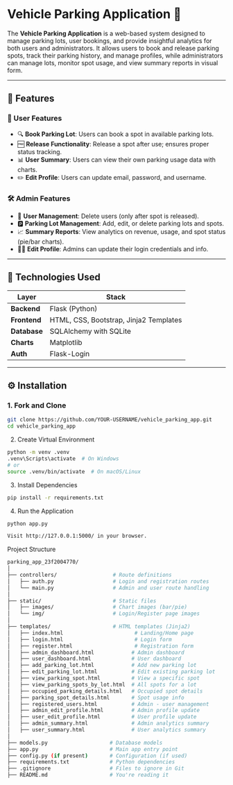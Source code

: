 # Vehicle Parking Application 🚗

The **Vehicle Parking Application** is a web-based system designed to manage parking lots, user bookings, and provide insightful analytics for both users and administrators. It allows users to book and release parking spots, track their parking history, and manage profiles, while administrators can manage lots, monitor spot usage, and view summary reports in visual form.

---

## 🚀 Features

### 👤 User Features
- 🔍 **Book Parking Lot**: Users can book a spot in available parking lots.
- 🆓 **Release Functionality**: Release a spot after use; ensures proper status tracking.
- 📊 **User Summary**: Users can view their own parking usage data with charts.
- ✏️ **Edit Profile**: Users can update email, password, and username.

### 🛠️ Admin Features
- 👥 **User Management**: Delete users (only after spot is released).
- 🅿️ **Parking Lot Management**: Add, edit, or delete parking lots and spots.
- 📈 **Summary Reports**: View analytics on revenue, usage, and spot status (pie/bar charts).
- 🧑‍💼 **Edit Profile**: Admins can update their login credentials and info.

---

## 🧰 Technologies Used

| Layer        | Stack                                 |
|--------------|----------------------------------------|
| **Backend**  | Flask (Python)                         |
| **Frontend** | HTML, CSS, Bootstrap, Jinja2 Templates |
| **Database** | SQLAlchemy with SQLite                 |
| **Charts**   | Matplotlib                             |
| **Auth**     | Flask-Login                            |

---

## ⚙️ Installation

### 1. Fork and Clone
```bash
git clone https://github.com/YOUR-USERNAME/vehicle_parking_app.git
cd vehicle_parking_app
```

2. Create Virtual Environment
```bash
python -m venv .venv
.venv\Scripts\activate  # On Windows
# or
source .venv/bin/activate  # On macOS/Linux
```
3. Install Dependencies
```bash
pip install -r requirements.txt
```
4. Run the Application
```bash
python app.py
```
```bash
Visit http://127.0.0.1:5000/ in your browser.
```
Project Structure
```bash
parking_app_23f2004770/
│
├── controllers/                  # Route definitions
│   ├── auth.py                   # Login and registration routes
│   └── main.py                   # Admin and user route handling
│
├── static/                       # Static files
│   ├── images/                   # Chart images (bar/pie)
│   └── img/                      # Login/Register page images
│
├── templates/                    # HTML templates (Jinja2)
│   ├── index.html                       # Landing/Home page
│   ├── login.html                       # Login form
│   ├── register.html                    # Registration form
│   ├── admin_dashboard.html            # Admin dashboard
│   ├── user_dashboard.html             # User dashboard
│   ├── add_parking_lot.html            # Add new parking lot
│   ├── edit_parking_lot.html           # Edit existing parking lot
│   ├── view_parking_spot.html          # View a specific spot
│   ├── view_parking_spots_by_lot.html  # All spots for a lot
│   ├── occupied_parking_details.html   # Occupied spot details
│   ├── parking_spot_details.html       # Spot usage info
│   ├── registered_users.html           # Admin - user management
│   ├── admin_edit_profile.html         # Admin profile update
│   ├── user_edit_profile.html          # User profile update
│   ├── admin_summary.html              # Admin analytics summary
│   ├── user_summary.html               # User analytics summary
│
├── models.py                    # Database models
├── app.py                       # Main app entry point
├── config.py (if present)       # Configuration (if used)
├── requirements.txt             # Python dependencies
├── .gitignore                   # Files to ignore in Git
├── README.md                    # You're reading it
```
